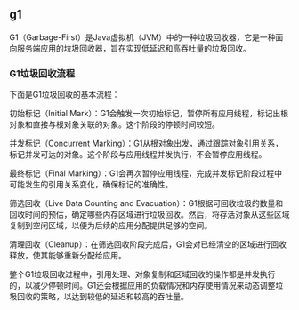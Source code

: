 ## g1
G1（Garbage-First）是Java虚拟机（JVM）中的一种垃圾回收器，它是一种面向服务端应用的垃圾回收器，旨在实现低延迟和高吞吐量的垃圾回收。

### G1垃圾回收流程
下面是G1垃圾回收的基本流程：

初始标记（Initial Mark）：G1会触发一次初始标记，暂停所有应用线程，标记出根对象和直接与根对象关联的对象。这个阶段的停顿时间较短。

并发标记（Concurrent Marking）：G1从根对象出发，通过跟踪对象引用关系，标记并发可达的对象。这个阶段与应用线程并发执行，不会暂停应用线程。

最终标记（Final Marking）：G1会再次暂停应用线程，完成并发标记阶段过程中可能发生的引用关系变化，确保标记的准确性。

筛选回收（Live Data Counting and Evacuation）：G1根据可回收垃圾的数量和回收时间的预估，确定哪些内存区域进行垃圾回收。然后，将存活对象从这些区域复制到空闲区域，以便为后续的应用分配提供足够的空间。

清理回收（Cleanup）：在筛选回收阶段完成后，G1会对已经清空的区域进行回收释放，使其能够重新分配给应用。

整个G1垃圾回收过程中，引用处理、对象复制和区域回收的操作都是并发执行的，以减少停顿时间。G1还会根据应用的负载情况和内存使用情况来动态调整垃圾回收的策略，以达到较低的延迟和较高的吞吐量。

